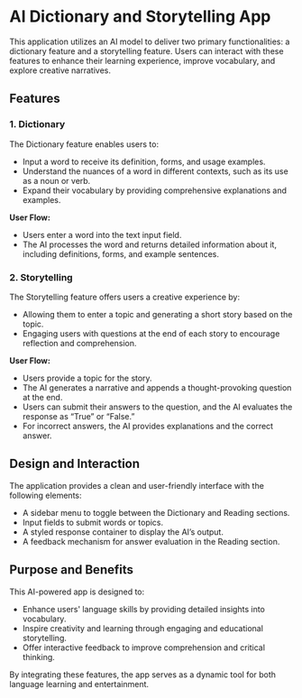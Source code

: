 # AI Dictionary and Storytelling App

This application utilizes an AI model to deliver two primary functionalities: a dictionary feature and a storytelling feature. Users can interact with these features to enhance their learning experience, improve vocabulary, and explore creative narratives.

## Features

### 1. **Dictionary**
The Dictionary feature enables users to:
- Input a word to receive its definition, forms, and usage examples.
- Understand the nuances of a word in different contexts, such as its use as a noun or verb.
- Expand their vocabulary by providing comprehensive explanations and examples.

**User Flow:**
- Users enter a word into the text input field.
- The AI processes the word and returns detailed information about it, including definitions, forms, and example sentences.

### 2. **Storytelling**
The Storytelling feature offers users a creative experience by:
- Allowing them to enter a topic and generating a short story based on the topic.
- Engaging users with questions at the end of each story to encourage reflection and comprehension.

**User Flow:**
- Users provide a topic for the story.
- The AI generates a narrative and appends a thought-provoking question at the end.
- Users can submit their answers to the question, and the AI evaluates the response as “True” or “False.”
- For incorrect answers, the AI provides explanations and the correct answer.

## Design and Interaction
The application provides a clean and user-friendly interface with the following elements:
- A sidebar menu to toggle between the Dictionary and Reading sections.
- Input fields to submit words or topics.
- A styled response container to display the AI’s output.
- A feedback mechanism for answer evaluation in the Reading section.

## Purpose and Benefits
This AI-powered app is designed to:
- Enhance users' language skills by providing detailed insights into vocabulary.
- Inspire creativity and learning through engaging and educational storytelling.
- Offer interactive feedback to improve comprehension and critical thinking.

By integrating these features, the app serves as a dynamic tool for both language learning and entertainment.


